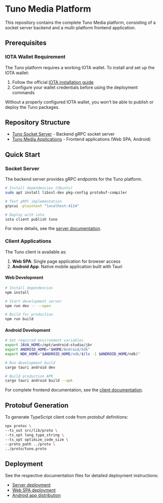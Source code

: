 # Tuno Media Platform

This repository contains the complete Tuno Media platform, consisting of a socket server backend and a multi-platform frontend application.

## Prerequisites

### IOTA Wallet Requirement

The Tuno platform requires a working IOTA wallet. To install and set up the IOTA wallet:

1. Follow the official [IOTA installation guide](https://docs.iota.org/developer/getting-started/install-iota)
2. Configure your wallet credentials before using the deployment commands

Without a properly configured IOTA wallet, you won't be able to publish or deploy the Tuno packages.

## Repository Structure

- [Tuno Socket Server](tuno-cli/README.md) - Backend gRPC socket server
- [Tuno Media Applications](webapp/README.md) - Frontend applications (Web SPA, Android)

## Quick Start

### Socket Server

The backend server provides gRPC endpoints for the Tuno platform.

```sh
# Install dependencies (Ubuntu)
sudo apt install libssl-dev pkg-config protobuf-compiler

# Test gRPC implementation
grpcui -plaintext "localhost:4114"

# Deploy with iota
iota client publish tuno
```

For more details, see the [server documentation](tuno-cli/README.md).

### Client Applications

The Tuno client is available as:

1. **Web SPA**: Single page application for browser access
2. **Android App**: Native mobile application built with Tauri

#### Web Development

```sh
# Install dependencies
npm install

# Start development server
npm run dev -- --open

# Build for production
npm run build
```

#### Android Development

```sh
# Set required environment variables
export JAVA_HOME=/opt/android-studio/jbr
export ANDROID_HOME="$HOME/Android/Sdk"
export NDK_HOME="$ANDROID_HOME/ndk/$(ls -1 $ANDROID_HOME/ndk)"

# Run development build
cargo tauri android dev

# Build production APK
cargo tauri android build --apk
```

For complete frontend documentation, see the [client documentation](webapp/README.md).

## Protobuf Generation

To generate TypeScript client code from protobuf definitions:

```sh
npx protoc \
--ts_out src/lib/proto \
--ts_opt long_type_string \
--ts_opt optimize_code_size \
--proto_path ../proto \
../proto/tuno.proto
```

## Deployment

See the respective documentation files for detailed deployment instructions:
- [Server deployment](tuno-cli/README.md#deploy)
- [Web SPA deployment](webapp/README.md#deployment-on-nginx)
- [Android app distribution](webapp/README.md#building-as-apk)
